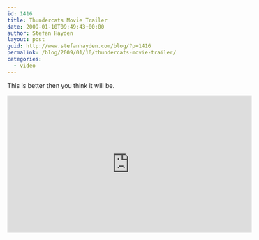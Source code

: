 ```yaml
---
id: 1416
title: Thundercats Movie Trailer
date: 2009-01-10T09:49:43+00:00
author: Stefan Hayden
layout: post
guid: http://www.stefanhayden.com/blog/?p=1416
permalink: /blog/2009/01/10/thundercats-movie-trailer/
categories:
  - video
---
```

This is better then you think it will be.

<iframe width="560" height="315" src="https://www.youtube.com/embed/fb50GMmY5nk&hl=en&fs=1" title="YouTube video player" frameborder="0" allow="accelerometer; autoplay; clipboard-write; encrypted-media; gyroscope; picture-in-picture" allowfullscreen></iframe>
